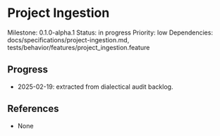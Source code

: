 # Project Ingestion
Milestone: 0.1.0-alpha.1
Status: in progress
Priority: low
Dependencies: docs/specifications/project-ingestion.md, tests/behavior/features/project_ingestion.feature

## Progress
- 2025-02-19: extracted from dialectical audit backlog.

## References
- None
